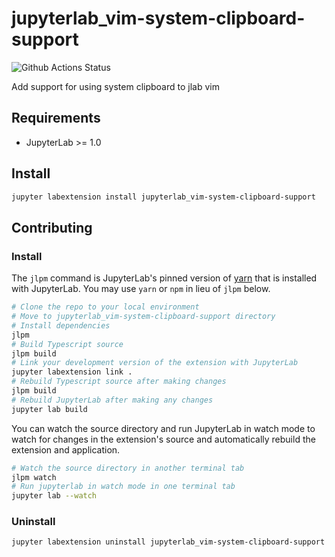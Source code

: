# jupyterlab_vim-system-clipboard-support

![Github Actions Status](https://github.com/ianhi/jupyterlab_vim-system-clipboard-support/workflows/Build/badge.svg)

Add support for using system clipboard to jlab vim


## Requirements

* JupyterLab >= 1.0

## Install

```bash
jupyter labextension install jupyterlab_vim-system-clipboard-support
```

## Contributing

### Install

The `jlpm` command is JupyterLab's pinned version of
[yarn](https://yarnpkg.com/) that is installed with JupyterLab. You may use
`yarn` or `npm` in lieu of `jlpm` below.

```bash
# Clone the repo to your local environment
# Move to jupyterlab_vim-system-clipboard-support directory
# Install dependencies
jlpm
# Build Typescript source
jlpm build
# Link your development version of the extension with JupyterLab
jupyter labextension link .
# Rebuild Typescript source after making changes
jlpm build
# Rebuild JupyterLab after making any changes
jupyter lab build
```

You can watch the source directory and run JupyterLab in watch mode to watch for changes in the extension's source and automatically rebuild the extension and application.

```bash
# Watch the source directory in another terminal tab
jlpm watch
# Run jupyterlab in watch mode in one terminal tab
jupyter lab --watch
```

### Uninstall

```bash
jupyter labextension uninstall jupyterlab_vim-system-clipboard-support
```

